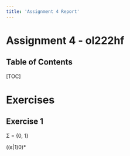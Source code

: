 ```yaml
---
title: 'Assignment 4 Report'
---
```


# Assignment 4 - ol222hf

## Table of Contents
[TOC]

# Exercises

## Exercise 1

Σ = {0, 1}

((ε|1)0)*